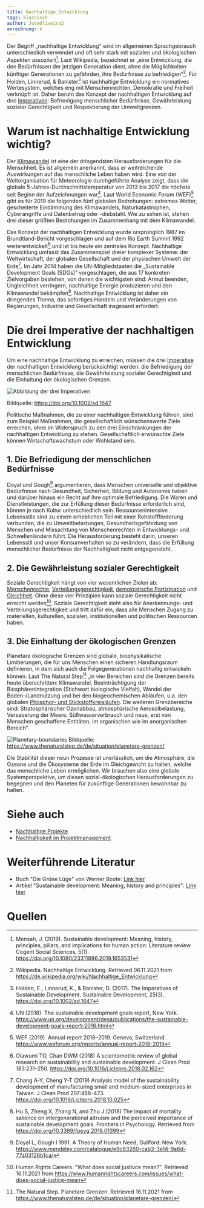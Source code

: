 ```yaml
---
title: Nachhaltige_Entwicklung
tags: klassisch
author: JoseOliveira2
anrechnung: k
---
```


Der Begriff „nachhaltige Entwicklung“ wird im allgemeinen Sprachgebrauch unterschiedlich verwendet und oft sehr stark mit sozialen und ökologischen Aspekten assoziiert[^2]. Laut Wikipedia, bezeichnet er „eine Entwicklung, die den Bedürfnissen der jetzigen Generation dient, ohne die Möglichkeiten künftiger Generationen zu gefährden, ihre Bedürfnisse zu befriedigen“[^3]. Für Holden, Linnerud, & Banister[^1] ist nachhaltige Entwicklung ein normatives Wertesystem, welches eng mit Menschenrechten, Demokratie und Freiheit verknüpft ist. Daher beruht das Konzept der nachhaltigen Entwicklung auf drei [Imperativen](https://de.wikipedia.org/wiki/Imperativ): Befriedigung menschlicher Bedürfnisse, Gewährleistung sozialer Gerechtigkeit und Respektierung der Umweltgrenzen.

# Warum ist nachhaltige Entwicklung wichtig?

Der [Klimawandel](https://de.wikipedia.org/wiki/Klimawandel) ist eine der dringendsten Herausforderungen für die Menschheit. Es ist allgemein anerkannt, dass er weitreichende Auswirkungen auf das menschliche Leben haben wird. Eine von der Weltorganisation für Meteorologie durchgeführte Analyse zeigt, dass die globale 5-Jahres-Durchschnittstemperatur von 2013 bis 2017 die höchste seit Beginn der Aufzeichnungen war[^4]. Laut World Economic Forum (WEF)[^5] gibt es für 2019 die folgenden fünf globalen Bedrohungen: extremes Wetter, gescheiterte Eindämmung des Klimawandels, Naturkatastrophen, Cyberangriffe und Datenbetrug oder -diebstahl. Wie zu sehen ist, stehen drei dieser größten Bedrohungen im Zusammenhang mit dem Klimawandel.

Das Konzept der nachhaltigen Entwicklung wurde ursprünglich 1987 im Brundtland-Bericht vorgeschlagen und auf dem Rio Earth Summit 1992 weiterentwickelt[^7] und ist bis heute ein zentrales Konzept. Nachhaltige Entwicklung umfasst das Zusammenspiel dreier komplexer Systeme: der Weltwirtschaft, der globalen Gesellschaft und der physischen Umwelt der Erde[^8]. Im Jahr 2014 haben die UN-Mitgliedstaaten die „Sustainable Development Goals (SDGs)“ vorgeschlagen, die aus 17 konkreten Zielvorgaben bestehen, von denen die wichtigsten sind: Armut beenden, Ungleichheit verringern, nachhaltige Energie produzieren und den Klimawandel bekämpfen[^9]. Nachhaltige Entwicklung ist daher ein dringendes Thema, das sofortiges Handeln und Veränderungen von Regierungen, Industrie und Gesellschaft insgesamt erfordert.

# Die drei Imperative der nachhaltigen Entwicklung

Um eine nachhaltige Entwicklung zu erreichen, müssen die drei [Imperative](https://de.wikipedia.org/wiki/Imperativ) der nachhaltigen Entwicklung berücksichtigt werden: die Befriedigung der menschlichen Bedürfnisse, die Gewährleistung sozialer Gerechtigkeit und die Einhaltung der ökologischen Grenzen.

![Abbildung der drei Imperativen](https://user-images.githubusercontent.com/92792648/142837085-2ffc8a3a-9d2a-4782-bff3-17396e7772e0.PNG)

Bildquelle: https://doi.org/10.1002/sd.1647


Politische Maßnahmen, die zu einer nachhaltigen Entwicklung führen, sind zum Beispiel Maßnahmen, die gesellschaftlich wünschenswerte Ziele erreichen, ohne im Widerspruch zu den drei Einschränkungen der nachhaltigen Entwicklung zu stehen. Gesellschaftlich erwünschte Ziele können Wirtschaftswachstum oder Wohlstand sein.

## 1. Die Befriedigung der menschlichen Bedürfnisse

Doyal und Gough[^10] argumentieren, dass Menschen universelle und objektive Bedürfnisse nach Gesundheit, Sicherheit, Bildung und Autonomie haben und darüber hinaus ein Recht auf ihre optimale Befriedigung. Die Waren und Dienstleistungen, die zur Erfüllung dieser Bedürfnisse erforderlich sind, können je nach Kultur unterschiedlich sein. Ressourcenintensive Lebensstile sind zu einem erheblichen Teil mit einer Rohstoffförderung verbunden, die zu Umweltbelastungen, Gesundheitsgefährdung von Menschen und Missachtung von Menschenrechten in Entwicklungs- und Schwellenländern führt. Die Herausforderung besteht darin, unseren Lebensstil und unser Konsumverhalten so zu verändern, dass die Erfüllung menschlicher Bedürfnisse der Nachhaltigkeit nicht entgegensteht.

## 2. Die Gewährleistung sozialer Gerechtigkeit

Soziale Gerechtigkeit hängt von vier wesentlichen Zielen ab: [Menschenrechte](https://de.wikipedia.org/wiki/Menschenrechte), [Verteilungsgerechtigkeit](https://de.wikipedia.org/wiki/Verteilungsgerechtigkeit), [demokratische Partizipation](https://de.wikipedia.org/wiki/Partizipatorische_Demokratie) und [Gleichheit](https://de.wikipedia.org/wiki/Gleichheit). Ohne diese vier Prinzipien kann soziale Gerechtigkeit nicht erreicht werden[^11]. Soziale Gerechtigkeit steht also für Anerkennungs- und Verteilungsgerechtigkeit und tritt dafür ein, dass alle Menschen Zugang zu materiellen, kulturellen, sozialen, institutionellen und politischen Ressourcen  haben.


## 3. Die Einhaltung der ökologischen Grenzen

Planetare ökologische Grenzen sind globale, biophysikalische Limitierungen, die für uns Menschen einen sicheren Handlungsraum definieren, in dem sich auch die Folgegenerationen nachhaltig entwickeln können. Laut The Natural Step[^12] „in vier Bereichen sind die Grenzen bereits heute überschritten: Klimawandel, Beeinträchtigung der Biosphärenintegration (Stichwort biologische Vielfalt), Wandel der Boden-/Landnutzung und bei den biogeochemischen Abläufen, u.a. den globalen [Phosphor- und Stickstoffkreisläufen](https://de.wikipedia.org/wiki/Phosphorkreislauf). Die weiteren Grenzbereiche sind: Stratosphärischer Ozonabbau, atmosphärische Aerosolbelastung, Versauerung der Meere, Süßwasserverbrauch und neue, erst von Menschen geschaffene Entitäten, im organischen wie im anorganischen Bereich“.

![Planetary-boundaries](https://user-images.githubusercontent.com/92792648/142837362-178791d3-e008-4e61-9f46-cf3c60ee4111.PNG)
Bildquelle: https://www.thenaturalstep.de/de/situation/planetare-grenzen/

Die Stabilität dieser neun Prozesse ist unerlässlich, um die Atmosphäre, die Ozeane und die Ökosysteme der Erde im Gleichgewicht zu halten, welche das menschliche Leben ermöglichen. Wir brauchen also eine globale Systemperspektive, um diesen sozial-ökologischen Herausforderungen zu begegnen und den Planeten für zukünftige Generationen bewohnbar zu halten.

# Siehe auch

* [Nachhaltige Projekte](Nachhaltige_Projekte.md)
* [Nachhaltigkeit im Projektmanagement](Nachhaltigkeit_im_PM.md)

# Weiterführende Literatur

* Buch "Die Grüne Lüge" von Werner Boote: [Link hier](https://www.amazon.de/Die-grüne-Lüge-Weltrettung-Geschäftsmodell/dp/3896676091/ref=asc_df_3896676091/?tag=googshopde-21&linkCode=df0&hvadid=310644386053&hvpos=&hvnetw=g&hvrand=15539245104283729144&hvpone=&hvptwo=&hvqmt=&hvdev=c&hvdvcmdl=&hvlocint=&hvlocphy=9060719&hvtargid=pla-435396181134&psc=1&th=1&psc=1&tag=&ref=&adgrpid=64437927960&hvpone=&hvptwo=&hvadid=310644386053&hvpos=&hvnetw=g&hvrand=15539245104283729144&hvqmt=&hvdev=c&hvdvcmdl=&hvlocint=&hvlocphy=9060719&hvtargid=pla-435396181134)
* Artikel "Sustainable development: Meaning, history and principles": [Link hier](https://www.mendeley.com/catalogue/1a216111-5874-3426-8d64-a3d5d5b47a9d/?utm_source=desktop&utm_medium=1.19.8&utm_campaign=open_catalog&userDocumentId=%7Bf049c7c2-f6f1-3a9d-9295-0adc49323382%7D)

# Quellen

[^1]: Holden, E., Linnerud, K., & Banister, D. (2017). The Imperatives of Sustainable Development. Sustainable Development, 25(3). https://doi.org/10.1002/sd.1647

[^2]: Mensah, J. (2019). Sustainable development: Meaning, history, principles, pillars, and implications for human action: Literature review. Cogent Social Sciences, 5(1). https://doi.org/10.1080/23311886.2019.1653531

[^3]: Wikipedia. Nachhaltige Entwicklung. Retrieved 06.11.2021 from https://de.wikipedia.org/wiki/Nachhaltige_Entwicklung

[^4]: UN (2018). The sustainable development goals report, New York. https://www.un.org/development/desa/publications/the-sustainable-development-goals-report-2018.html

[^5]: WEF (2019). Annual report 2018–2019. Geneva, Switzerland. https://www.weforum.org/reports/annual-report-2018-2019

[^7]: Olawumi TO, Chan DWM (2018) A scientometric review of global research on sustainability and sustainable development. J Clean Prod 183:231–250. https://doi.org/10.1016/j.jclepro.2018.02.162

[^8]: Chang A-Y, Cheng Y-T (2019) Analysis model of the sustainability development of manufacturing small and medium-sized enterprises in Taiwan. J Clean Prod 207:458–473. https://doi.org/10.1016/j.jclepro.2018.10.025

[^9]: Hu S, Zheng X, Zhang N, and Zhu J (2018) The impact of mortality salience on intergenerational altruism and the perceived importance of sustainable development goals. Frontiers in Psychology. Retrieved from https://doi.org/10.3389/fpsyg.2018.01399

[^10]: Doyal L, Gough I 1991. A Theory of Human Need, Guilford: New York. https://www.mendeley.com/catalogue/e9c63260-cab3-3e14-9a6d-77a03126b1ca/

[^11]: Human Rights Careers. "What does social justivce mean?". Retrieved 16.11.2021 from https://www.humanrightscareers.com/issues/what-does-social-justice-mean

[^12]: The Natural Step. Planetare Grenzen. Retrieved 16.11.2021 from https://www.thenaturalstep.de/de/situation/planetare-grenzen/

